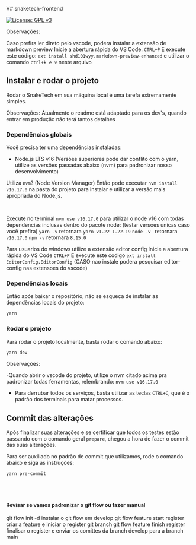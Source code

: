 V# snaketech-frontend

[![License: GPL v3](https://img.shields.io/badge/License-GPLv3-blue.svg)](https://www.gnu.org/licenses/gpl-3.0)

Observações:

Caso prefira ler direto pelo vscode, podera instalar a extensão de markdown preview
Inicie a abertura rápida do VS Code: `CTRL+P`
E execute este código: `ext install shd101wyy.markdown-preview-enhanced`
e utilizar o comando `ctrl+k e v` neste arquivo

## Instalar e rodar o projeto

Rodar o SnakeTech em sua máquina local é uma tarefa extremamente simples.

Observações:
Atualmente o readme está adaptado para os dev's, quando entrar em produção não terá tantos detalhes

### Dependências globais

Você precisa ter uma dependências instaladas:

- Node.js LTS v16 (Versões superiores pode dar conflito com o yarn, utilize as versões passadas abaixo (nvm) para padronizar nosso desenvolvimento)

Utiliza `nvm`? (Node Version Manager) Então pode executar `nvm install v16.17.0` na pasta do projeto para instalar e utilizar a versão mais apropriada do Node.js.

<br>

Execute no terminal `nvm use v16.17.0` para utilizar o node v16 com todas dependencias inclusas dentro do pacote node: (testar versoes unicas caso você prefira)
`yarn -v` retornara `yarn v1.22 1.22.19`
`node -v ` retornara `v16.17.0`
`npm -v` retornara `8.15.0`

Para usuarios do windows utilize a extensão editor config
Inicie a abertura rápida do VS Code `CTRL+P`
E execute este codigo `ext install EditorConfig.EditorConfig` (CASO nao instale podera pesquisar editor-config nas extensoes do vscode)

### Dependências locais

Então após baixar o repositório, não se esqueça de instalar as dependências locais do projeto:

```bash
yarn
```

### Rodar o projeto

Para rodar o projeto localmente, basta rodar o comando abaixo:

```bash
yarn dev
```

Observações:

-Quando abrir o vscode do projeto, utilize o nvm citado acima pra padronizar todas ferramentas, relembrando: `nvm use v16.17.0`

- Para derrubar todos os serviços, basta utilizar as teclas `CTRL+C`, que é o padrão dos terminais para matar processos.

## Commit das alterações

<!-- Necessita de revisão sobre a padronização de commit's e comandos de cobrança / não testei essa parte! -->

Após finalizar suas alterações e se certificar que todos os testes estão passando com o comando geral `prepare`, chegou a hora de fazer o commit das suas alterações.

Para ser auxiliado no padrão de commit que utilizamos, rode o comando abaixo e siga as instruções:

```bash
yarn pre-commit
```

<br><br>
#### Revisar se vamos padronizar o git flow ou fazer manual

git flow init -d  instalar o git flow em develop
git flow feature start register      criar a feature e iniciar o register
git branch
git flow feature finish register    finalisar o register e enviar os comittes da branch develop para a branch main
